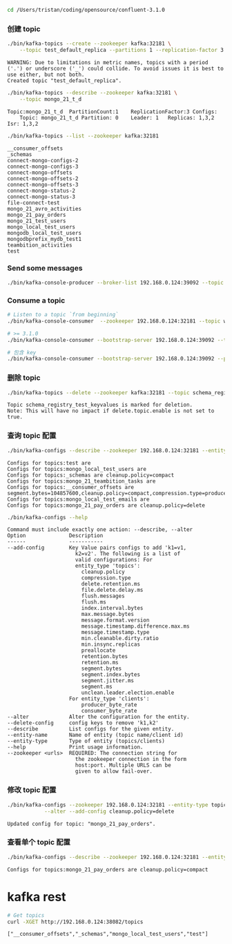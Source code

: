 

```bash
cd /Users/tristan/coding/opensource/confluent-3.1.0
```

    

### 创建 topic


```bash
./bin/kafka-topics --create --zookeeper kafka:32181 \
    --topic test_default_replica --partitions 1 --replication-factor 3
```

    WARNING: Due to limitations in metric names, topics with a period ('.') or underscore ('_') could collide. To avoid issues it is best to use either, but not both.
    Created topic "test_default_replica".



```bash
./bin/kafka-topics --describe --zookeeper kafka:32181 \
    --topic mongo_21_t_d
```

    Topic:mongo_21_t_d	PartitionCount:1	ReplicationFactor:3	Configs:
    	Topic: mongo_21_t_d	Partition: 0	Leader: 1	Replicas: 1,3,2	Isr: 1,3,2



```bash
./bin/kafka-topics --list --zookeeper kafka:32181
```

    __consumer_offsets
    _schemas
    connect-mongo-configs-2
    connect-mongo-configs-3
    connect-mongo-offsets
    connect-mongo-offsets-2
    connect-mongo-offsets-3
    connect-mongo-status-2
    connect-mongo-status-3
    file-connect-test
    mongo_21_avro_activities
    mongo_21_pay_orders
    mongo_21_test_users
    mongo_local_test_users
    mongodb_local_test_users
    mongodbprefix_mydb_test1
    teambition_activities
    test


### Send some messages


```bash
./bin/kafka-console-producer --broker-list 192.168.0.124:39092 --topic test
```

    

### Consume a topic


```bash
# Listen to a topic `from beginning`
./bin/kafka-console-consumer  --zookeeper 192.168.0.124:32181 --topic wikipedia-raw --from-beginning

# >= 3.1.0
./bin/kafka-console-consumer --bootstrap-server 192.168.0.124:39092 --topic test --from-beginning

# 包含 key
./bin/kafka-console-consumer --bootstrap-server 192.168.0.124:39092 --property print.key=true --topic test --from-beginning
```

### 删除 topic


```bash
./bin/kafka-topics --delete --zookeeper kafka:32181 --topic schema_registry_test_keyvalues
```

    Topic schema_registry_test_keyvalues is marked for deletion.
    Note: This will have no impact if delete.topic.enable is not set to true.


### 查询 topic 配置


```bash
./bin/kafka-configs --describe --zookeeper 192.168.0.124:32181 --entity-type topics
```

    Configs for topics:test are 
    Configs for topics:mongo_local_test_users are 
    Configs for topics:_schemas are cleanup.policy=compact
    Configs for topics:mongo_21_teambition_tasks are 
    Configs for topics:__consumer_offsets are segment.bytes=104857600,cleanup.policy=compact,compression.type=producer
    Configs for topics:mongo_local_test_emails are 
    Configs for topics:mongo_21_pay_orders are cleanup.policy=delete



```bash
./bin/kafka-configs --help
```

    Command must include exactly one action: --describe, --alter
    Option              Description                            
    ------              -----------                            
    --add-config        Key Value pairs configs to add 'k1=v1, 
                          k2=v2'. The following is a list of   
                          valid configurations: For            
                          entity_type 'topics':                
                        	cleanup.policy                        
                        	compression.type                      
                        	delete.retention.ms                   
                        	file.delete.delay.ms                  
                        	flush.messages                        
                        	flush.ms                              
                        	index.interval.bytes                  
                        	max.message.bytes                     
                        	message.format.version                
                        	message.timestamp.difference.max.ms   
                        	message.timestamp.type                
                        	min.cleanable.dirty.ratio             
                        	min.insync.replicas                   
                        	preallocate                           
                        	retention.bytes                       
                        	retention.ms                          
                        	segment.bytes                         
                        	segment.index.bytes                   
                        	segment.jitter.ms                     
                        	segment.ms                            
                        	unclean.leader.election.enable        
                        For entity_type 'clients':             
                        	producer_byte_rate                    
                        	consumer_byte_rate                    
    --alter             Alter the configuration for the entity.
    --delete-config     config keys to remove 'k1,k2'          
    --describe          List configs for the given entity.     
    --entity-name       Name of entity (topic name/client id)  
    --entity-type       Type of entity (topics/clients)        
    --help              Print usage information.               
    --zookeeper <urls>  REQUIRED: The connection string for    
                          the zookeeper connection in the form 
                          host:port. Multiple URLS can be      
                          given to allow fail-over.            


### 修改 topic 配置


```bash
./bin/kafka-configs --zookeeper 192.168.0.124:32181 --entity-type topics --entity-name mongo_21_pay_orders \
            --alter --add-config cleanup.policy=delete
```

    Updated config for topic: "mongo_21_pay_orders".


### 查看单个 topic 配置


```bash
./bin/kafka-configs --describe --zookeeper 192.168.0.124:32181 --entity-type topics --entity-name mongo_21_pay_orders
```

    Configs for topics:mongo_21_pay_orders are cleanup.policy=compact


# kafka rest


```bash
# Get topics
curl -XGET http://192.168.0.124:38082/topics
```

    ["__consumer_offsets","_schemas","mongo_local_test_users","test"]
